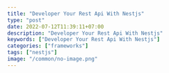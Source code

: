```yaml
---
title: "Developer Your Rest Api With Nestjs"
type: "post"
date: 2022-07-12T11:39:11+07:00
description: "Developer Your Rest Api With Nestjs"
keywords: ["Developer Your Rest Api With Nestjs"]
categories: ["frameworks"]
tags: ["nestjs"]
image: "/common/no-image.png"
---
```

